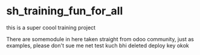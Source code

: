 # sh_training_fun_for_all
this is a super coool training project 

There are somemodule in here taken straight from odoo community, just as examples, please don't sue me
net test kuch bhi 
deleted deploy key 
okok
